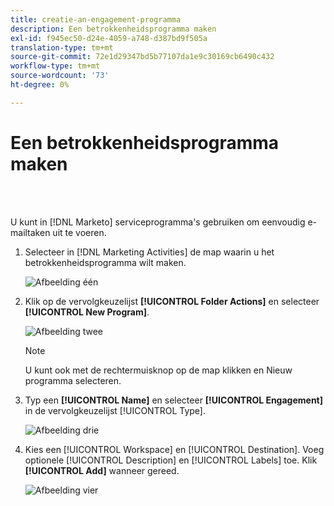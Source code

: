 ```yaml
---
title: creatie-an-engagement-programma
description: Een betrokkenheidsprogramma maken
exl-id: f945ec50-d24e-4059-a748-d387bd9f505a
translation-type: tm+mt
source-git-commit: 72e1d29347bd5b77107da1e9c30169cb6490c432
workflow-type: tm+mt
source-wordcount: '73'
ht-degree: 0%

---
```


# Een betrokkenheidsprogramma maken

<br> 

U kunt in [!DNL Marketo] serviceprogramma&#39;s gebruiken om eenvoudig e-mailtaken uit te voeren.

1. Selecteer in [!DNL Marketing Activities] de map waarin u het betrokkenheidsprogramma wilt maken.

   ![Afbeelding één](/help/sky/assets/engagement-programs/create-an-engagement-program/create-an-engagement-program-1.png)

1. Klik op de vervolgkeuzelijst **[!UICONTROL Folder Actions]** en selecteer **[!UICONTROL New Program]**.

   ![Afbeelding twee](/help/sky/assets/engagement-programs/create-an-engagement-program/create-an-engagement-program-2.png)

   >[!NOTE]
   >
   >U kunt ook met de rechtermuisknop op de map klikken en Nieuw programma selecteren.

1. Typ een **[!UICONTROL Name]** en selecteer **[!UICONTROL Engagement]** in de vervolgkeuzelijst [!UICONTROL Type].

   ![Afbeelding drie](/help/sky/assets/engagement-programs/create-an-engagement-program/create-an-engagement-program-3.png)

1. Kies een [!UICONTROL Workspace] en [!UICONTROL Destination]. Voeg optionele [!UICONTROL Description] en [!UICONTROL Labels] toe. Klik **[!UICONTROL Add]** wanneer gereed.

   ![Afbeelding vier](/help/sky/assets/engagement-programs/create-an-engagement-program/create-an-engagement-program-4.png)
